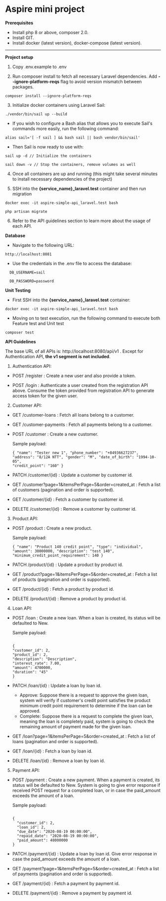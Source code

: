 # Aspire mini project

**Prerequisites**

- Install php 8 or above, composer 2.0.
- Install GIT.
- Install docker (latest version), docker-compose (latest version).

---------------
**Project setup**

1. Copy .env.example to .env


2. Run composer install to fetch all necessary Laravel dependencies. Add **--ignore-platform-reqs** flag to avoid version mismatch between packages.

````
composer install --ignore-platform-reqs
````

3. Initialize docker containers using Laravel Sail:

````
./vendor/bin/sail up --build
````

- If you wish to configure a Bash alias that allows you to execute Sail's commands more easily, run the following command:

````  
alias sail='[ -f sail ] && bash sail || bash vendor/bin/sail'
````

- Then Sail is now ready to use with:

````
sail up -d // Initialize the containers

sail down -v // Stop the containers, remove volumes as well
````

4. Once all containers are up and running (this might take several minutes to install necessary dependencies of the project)


5. SSH into the **{service_name}_laravel.test** container and then run migration

````
docker exec -it aspire-simple-api_laravel.test bash

php artisan migrate
````

6. Refer to the API guidelines section to learn more about the usage of each API.

**Database**

- Navigate to the following URL:

``http://localhost:8081``

- Use the credentials in the .env file to access the database:

````
  DB_USERNAME=sail
  
  DB_PASSWORD=password
````

**Unit Testing**

- First SSH into the **{service_name}_laravel.test** container:

````
docker exec -it aspire-simple-api_laravel.test bash
````

- Moving on to test execution, run the following command to execute both Feature test and Unit test

````
composer test
````

**API Guidelines**

The base URL of all APIs is: http://localhost:8080/api/v1 . Except for Authentication API, **the v1 segment is not included**.

1. Authentication API:

- POST /register : Create a new user and also provide a token.

- POST /login : Authenticate a user created from the registration API above. Consume the token provided from registration API to generate access token for the given user. 

2. Customer API: 

- GET /customer-loans : Fetch all loans belong to a customer.


- GET /customer-payments : Fetch all payments belong to a customer.


- POST /customer : Create a new customer.

    Sample payload:

    <code>{
  "name": "Tester new 1",
  "phone_number": "+84936627237",
  "address": "8/12A NTT",
  "gender": "M",
  "date_of_birth": "1994-10-05",
  "credit_point": "160"
  }</code>


- PATCH /customer/{id} : Update a customer by customer id.


- GET /customer?page=1&itemsPerPage=5&order=created_at : Fetch a list of customers (pagination and order is supported).


- GET /customer/{id} : Fetch a customer by customer id.
  

- DELETE /customer/{id} : Remove a customer by customer id.


3. Product API:

- POST /product : Create a new product.

  Sample payload:

  <code>{
  "name": "Product 140 credit point",
  "type": "individual",
  "amount": 30000000,
  "description": "test 140",
  "minimum_credit_point_requirement": 140
  }</code>


- PATCH /product/{id} : Update a product by product id.


- GET /product?page=1&itemsPerPage=5&order=created_at : Fetch a list of products (pagination and order is supported).


- GET /product/{id} : Fetch a product by product id.


- DELETE /product/{id} : Remove a product by product id.


4. Loan API:

- POST /loan : Create a new loan. When a loan is created, its status will be defaulted to New.

  Sample payload:

  <code>
  {
  "customer_id": 2,
  "product_id": 2,
  "description": "Description",
  "interest_rate": 7.00,
  "amount": 4700000,
  "duration": "45"
  }
  </code>


- PATCH /loan/{id} : Update a loan by loan id. 
  + Approve: Suppose there is a request to approve the given loan, system will verify if customer's credit point satisfies the product minimum credit point requirement to determine if the loan can be approved.
  + Complete: Suppose there is a request to complete the given loan, meaning the loan is completely paid, system is going to check the remaining amount of payment made for the given loan.


- GET /loan?page=1&itemsPerPage=5&order=created_at : Fetch a list of loans (pagination and order is supported).


- GET /loan/{id} : Fetch a loan by loan id.


- DELETE /loan/{id} : Remove a loan by loan id.

5. Payment API:

- POST /payment : Create a new payment. When a payment is created, its status will be defaulted to New. System is going to give error response if received POST request for a completed loan, or in case the paid_amount exceeds the amount of a loan.

  Sample payload:

  <code>
  {
    "customer_id": 2,
    "loan_id": 2,
    "due_date": "2020-08-19 00:00:00",
    "repaid_date": "2020-08-19 00:00:00",
    "paid_amount": 48000000
  }
  </code>


- PATCH /payment/{id} : Update a loan by loan id. Give error response in case the paid_amount exceeds the amount of a loan. 


- GET /payment?page=1&itemsPerPage=5&order=created_at : Fetch a list of payments (pagination and order is supported).


- GET /payment/{id} : Fetch a payment by payment id.


- DELETE /payment/{id} : Remove a payment by payment id.
